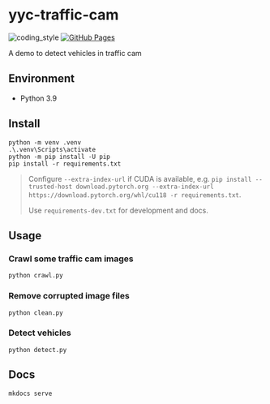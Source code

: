 # yyc-traffic-cam

![coding_style](https://img.shields.io/badge/code%20style-black-000000.svg)
[![GitHub Pages](https://github.com/zehengl/yyc-traffic-cam/actions/workflows/gh-deploy.yml/badge.svg)](https://github.com/zehengl/yyc-traffic-cam/actions/workflows/gh-deploy.yml)

A demo to detect vehicles in traffic cam

## Environment

- Python 3.9

## Install

    python -m venv .venv
    .\.venv\Scripts\activate
    python -m pip install -U pip
    pip install -r requirements.txt

> Configure `--extra-index-url` if CUDA is available, e.g. `pip install --trusted-host download.pytorch.org --extra-index-url https://download.pytorch.org/whl/cu118 -r requirements.txt`.
>
> Use `requirements-dev.txt` for development and docs.

## Usage

### Crawl some traffic cam images

    python crawl.py

### Remove corrupted image files

    python clean.py

### Detect vehicles

    python detect.py

## Docs

    mkdocs serve
